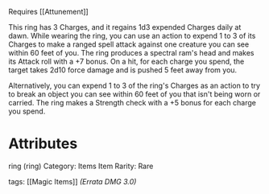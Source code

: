 Requires [[Attunement]]

This ring has 3 Charges, and it regains 1d3 expended Charges daily at dawn. While wearing the ring, you can use an action to expend 1 to 3 of its Charges to make a ranged spell attack against one creature you can see within 60 feet of you. The ring produces a spectral ram's head and makes its Attack roll with a +7 bonus. On a hit, for each charge you spend, the target takes 2d10 force damage and is pushed 5 feet away from you.

Alternatively, you can expend 1 to 3 of the ring's Charges as an action to try to break an object you can see within 60 feet of you that isn't being worn or carried. The ring makes a Strength check with a +5 bonus for each charge you spend.

# Attributes
ring (ring)
Category: Items
Item Rarity: Rare

tags: [[Magic Items]]
*(Errata DMG 3.0)*